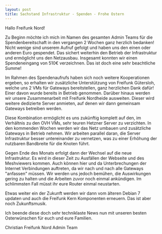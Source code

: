 ```yaml
---
layout: post
title: Sachstand Infrastruktur - Spenden - Frohe Ostern
---
```

Hallo Freifunk Nord!

Zu Beginn möchte ich mich im Namen des gesamten Admin Teams für die Spendenbereitschaft in den vergangen 2 Wochen ganz herzlich bedanken! Nicht wenige sind unserem Aufruf gefolgt und haben uns den einen oder anderen Euro gespendet. Das sichert weiterhin den Betrieb der Infrastruktur und ermöglicht uns den Netzausbau. Insgesamt konnten wir einen Spendeneingang von 510€ verzeichnen. Das ist doch eine sehr beachtliche Summe!

Im Rahmen des Spendenaufrufs haben sich noch weitere Kooperationen ergeben, so erhalten wir zusätzliche Unterstützung von Freifunk Gütersloh, welche uns 2 VMs für Gateways bereitstellen, ganz herzlichen Dank dafür! Einer davon wurde bereits in Betrieb genommen. Darüber hinaus werden wir unsere Zusammenarbeit mit Freifunk Nordheide ausweiten. Dieser wird weitere dedizierte Server anmieten, auf denen wir dann gemeinsam Gateways betreiben werden.

Diese Kombination ermöglicht es uns zukünftig komplett auf den, im Verhältnis zu den OVH VMs, sehr teuren Hetzner Server zu verzichten. In den kommenden Wochen werden wir das Netz umbauen und zusätzliche Gateways in Betrieb nehmen. Wir arbeiten parallel daran, die Server Infrastruktur besser untereinander zu vernetzen, was zu einer Erhöhung der nutzbaren Bandbreite für die Knoten führt. 

Gegen Ende des Monats erfolgt dann der Wechsel auf die neue Infrastruktur. Es wird in dieser Zeit zu Ausfällen der Webseite und des Meshviewers kommen. Auch können hier und da Unterbrechungen der Internet Verbindungen auftreten, da wir nach und nach alle Gateways "anfassen" müssen. Wir werden uns jedoch bemühen, die Auswirkungen gering zu halten und die Arbeiten zuvor noch einmal ankündigen. Im schlimmsten Fall müsst ihr eure Router einmal neustarten.

Etwas weiter ein der Zukunft werden wir dann vom älteren Debian 7 updaten und auch die Freifunk Kern Komponenten erneuern. Das ist aber noch Zukunftsmusik.

Ich beende diese doch sehr techniklaste News nun mit unseren besten Osterwünschen für euch und eure Familien.

Christian 
Freifunk Nord Admin Team

